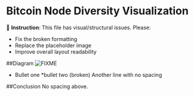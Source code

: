 # Bitcoin Node Diversity Visualization

🎨 **Instruction**: This file has visual/structural issues. Please:
- Fix the broken formatting
- Replace the placeholder image
- Improve overall layout readability

##Diagram
![FIXME](FIXME.jpg)

* Bullet one
*bullet two (broken)
Another line with no spacing

##Conclusion
No spacing above.
